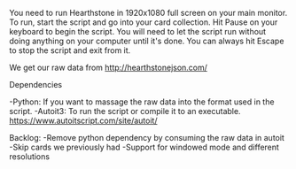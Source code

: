 You need to run Hearthstone in 1920x1080 full screen on your main monitor. To run, start the script and go into your card collection. Hit Pause on your keyboard to begin the script. You will need to let the script run without doing anything on your computer until it's done. You can always hit Escape to stop the script and exit from it.

We get our raw data from http://hearthstonejson.com/

Dependencies

-Python: If you want to massage the raw data into the format used in the script.
-Autoit3: To run the script or compile it to an executable. https://www.autoitscript.com/site/autoit/


Backlog:
-Remove python dependency by consuming the raw data in autoit
-Skip cards we previously had
-Support for windowed mode and different resolutions

